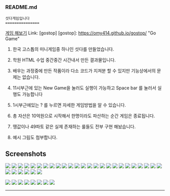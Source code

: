 ﻿### README.md
    섯다게임입니다
	===============
	
<a href=" https://omy414.github.io/gostop/" target="_blank" rel="noopener">게임 해보기</a>
Link: [gostop]
[gostop]: https://omy414.github.io/gostop/ "Go Game"

 1. 한국 고스톱의 미니게임중 하나인 섯다를 만들었습니다.

 2. 학원 HTML 수업 중간중간 시간내서 만든 결과물입니다.

 3. 배우는 과정중에 만든 작품이라 다소 코드가 지져분 할 수 있지만 기능상에서의 문제는 없습니다.

 4. 11시부근에 있는 New Game을 눌러도 실행이 가능하고 Space bar 를 눌러서 실행도 가능합니다

 5. 1시부근에있는  ? 를 누르면 자세한 게임방법을 알 수 있습니다.

 6. 총 자산은 10억원으로 시작해서 한명이라도 파산하는 순간 게임은 종료됩니다.

 7. 땡값이나 49파토 같은 실제 존재하는 룰들도 전부 구현 해놨습니다.

 8. 예시 그림도 첨부합니다.


 Screenshots
 -----------
 <img src="https://user-images.githubusercontent.com/53854831/70031042-bff29500-15ed-11ea-9ccb-5ad5fccc3a37.png"><!--게임화면-->
 <img src="https://user-images.githubusercontent.com/53854831/62607414-0b937b80-b939-11e9-943d-dd47efe1beff.jpg"><!--섯다족보-->
 <img src="https://user-images.githubusercontent.com/53854831/62607416-0b937b80-b939-11e9-8867-f8bd950bcf72.jpg"><!---카드패0-->
 <img src="https://user-images.githubusercontent.com/53854831/62607417-0c2c1200-b939-11e9-8790-28b0e5e40ecf.jpg">
<img src="https://user-images.githubusercontent.com/53854831/62607419-0c2c1200-b939-11e9-9d87-9f377a217ea3.jpg">
<img src="https://user-images.githubusercontent.com/53854831/62607421-0c2c1200-b939-11e9-9481-4b8366fd5645.jpg">
<img src="https://user-images.githubusercontent.com/53854831/62607422-0cc4a880-b939-11e9-8a3b-13d1dae1e0d1.jpg">
<img src="https://user-images.githubusercontent.com/53854831/62607424-0d5d3f00-b939-11e9-9484-d69d664615e2.jpg">
<img src="https://user-images.githubusercontent.com/53854831/62607425-0d5d3f00-b939-11e9-9d8c-a36021c2ba76.jpg">
<img src="https://user-images.githubusercontent.com/53854831/62607426-0d5d3f00-b939-11e9-9561-c4f751dc5945.jpg">
<img src="https://user-images.githubusercontent.com/53854831/62607427-0d5d3f00-b939-11e9-9860-e35961d9d6a4.jpg">
<img src="https://user-images.githubusercontent.com/53854831/62607428-0df5d580-b939-11e9-813e-62caf7945995.jpg">
<img src="https://user-images.githubusercontent.com/53854831/62607430-0df5d580-b939-11e9-9c6c-da12e2edbd5a.jpg">
<img src="https://user-images.githubusercontent.com/53854831/62607431-0df5d580-b939-11e9-9a14-24db37ab6d98.jpg">
<img src="https://user-images.githubusercontent.com/53854831/62607432-0e8e6c00-b939-11e9-82f0-eebff1ac65fd.jpg">
<img src="https://user-images.githubusercontent.com/53854831/62607433-0e8e6c00-b939-11e9-8473-ce7683ea5ecf.jpg">
<img src="https://user-images.githubusercontent.com/53854831/62607435-0e8e6c00-b939-11e9-9677-78ee9e738af8.jpg">
<img src="https://user-images.githubusercontent.com/53854831/62607436-0f270280-b939-11e9-8074-a8ed6484881c.jpg">
<img src="https://user-images.githubusercontent.com/53854831/62607437-0f270280-b939-11e9-9c94-d47366fbdceb.jpg">
<img src="https://user-images.githubusercontent.com/53854831/62607440-0fbf9900-b939-11e9-8de4-4290d5642b0f.jpg">
<img src="https://user-images.githubusercontent.com/53854831/62607442-0fbf9900-b939-11e9-8754-17ef738120d2.jpg">
<img src="https://user-images.githubusercontent.com/53854831/62607443-10582f80-b939-11e9-933d-df738d8a32da.jpg"><!--카드패20-->
<img src="https://user-images.githubusercontent.com/53854831/62607445-10582f80-b939-11e9-9b77-4b212f3ee018.jpg"><!--뒤집은카드-->
<img src="https://user-images.githubusercontent.com/53854831/62607447-10f0c600-b939-11e9-8a8a-4f2c7c4fbb2f.png"> <!--셔플-->
<img src="https://user-images.githubusercontent.com/53854831/62607450-10f0c600-b939-11e9-98cb-b13523705b65.png"><!--시작버튼-->
<img src="https://user-images.githubusercontent.com/53854831/62607452-11895c80-b939-11e9-860e-315009a4fff4.png"><!--다시하기-->
<img src="https://user-images.githubusercontent.com/53854831/62607453-11895c80-b939-11e9-9662-16ac6c0d0811.png"> <!--도움말-->
<img src="https://user-images.githubusercontent.com/53854831/62607455-11895c80-b939-11e9-8ba8-cf3c08c6a06b.png"> <!--힌트1-->
<img src="https://user-images.githubusercontent.com/53854831/62607456-1221f300-b939-11e9-9f8d-dda9ba0cdb2c.png"><!--힌트2-->
<img src="https://user-images.githubusercontent.com/53854831/62607457-1221f300-b939-11e9-8425-3d635e108715.png"><!--결과-->
<img src="https://user-images.githubusercontent.com/53854831/62607458-1221f300-b939-11e9-9d8d-3820a5907d9d.jpg"><!--끗계산-->

<img src="https://user-images.githubusercontent.com/53854831/62610307-65e30b00-b93e-11e9-9f0c-e3513a3b4110.png"><!--도움말말-->
<img src="https://user-images.githubusercontent.com/53854831/62610310-68456500-b93e-11e9-9e92-3e92bdfb7284.png"><!--결과-->
<img src="https://user-images.githubusercontent.com/53854831/62610531-d4c06400-b93e-11e9-8708-6e78f83ce6f3.png"><!--재게임-->
<img src="https://user-images.githubusercontent.com/53854831/62749486-912d3d80-ba97-11e9-8b13-e79f1a308c81.png"><!--돈다발-->
<img src="https://user-images.githubusercontent.com/53854831/62755638-cb0a3e00-baaf-11e9-902d-b8ba43ca242e.jpg"><!--아귀-->
<img src="https://user-images.githubusercontent.com/53854831/62755639-cba2d480-baaf-11e9-9ee8-629aba54c6d2.jpg"><!--정마담-->
<img src="https://user-images.githubusercontent.com/53854831/62755640-ccd40180-baaf-11e9-9c2c-daff861dd968.jpg"><!--고니-->
<img src="https://user-images.githubusercontent.com/53854831/62755849-8c28b800-bab0-11e9-9805-43215bd717b7.jpg"><!--프로필-->

-----------